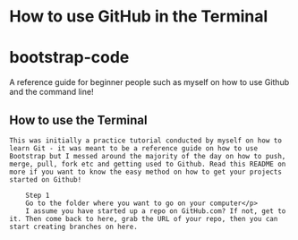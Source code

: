 
<h1>How to use GitHub in the Terminal</h1>

# bootstrap-code
A reference guide for beginner people such as myself on how to use Github and the command line!

  <h2>How to use the Terminal</h2>

  	This was initially a practice tutorial conducted by myself on how to learn Git - it was meant to be a reference guide on how to use Bootstrap but I messed around the majority of the day on how to push, merge, pull, fork etc and getting used to Github. Read this README on more if you want to know the easy method on how to get your projects started on Github!

  		Step 1
  		Go to the folder where you want to go on your computer</p>
  		I assume you have started up a repo on GitHub.com? If not, get to it. Then come back to here, grab the URL of your repo, then you can start creating branches on here.



